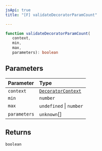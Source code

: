 ```yaml
---
jsApi: true
title: "[F] validateDecoratorParamCount"

---
```

```ts
function validateDecoratorParamCount(
   context, 
   min, 
   max, 
   parameters): boolean
```

## Parameters

| Parameter | Type |
| :------ | :------ |
| `context` | [`DecoratorContext`](../interfaces/DecoratorContext.md) |
| `min` | `number` |
| `max` | `undefined` \| `number` |
| `parameters` | `unknown`[] |

## Returns

`boolean`
